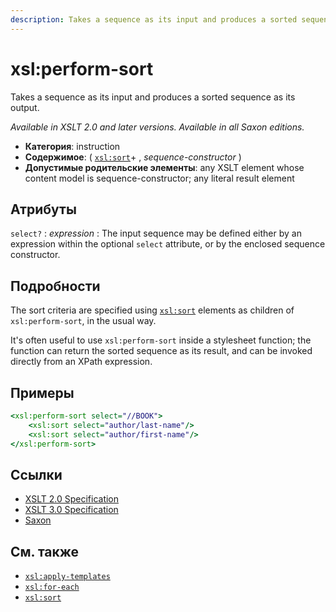```yaml
---
description: Takes a sequence as its input and produces a sorted sequence as its output
---
```


# xsl:perform-sort

Takes a sequence as its input and produces a sorted sequence as its output.

_Available in XSLT 2.0 and later versions. Available in all Saxon editions._

-   **Категория**: instruction
-   **Содержимое**: ( [`xsl:sort`](xsl-sort.md)+ , _sequence-constructor_ )
-   **Допустимые родительские элементы**: any XSLT element whose content model is sequence-constructor; any literal result element

## Атрибуты

`select?`
: _expression_
: The input sequence may be defined either by an expression within the optional `select` attribute, or by the enclosed sequence constructor.

## Подробности

The sort criteria are specified using [`xsl:sort`](xsl-sort.md) elements as children of `xsl:perform-sort`, in the usual way.

It's often useful to use `xsl:perform-sort` inside a stylesheet function; the function can return the sorted sequence as its result, and can be invoked directly from an XPath expression.

## Примеры

```xslt
<xsl:perform-sort select="//BOOK">
    <xsl:sort select="author/last-name"/>
    <xsl:sort select="author/first-name"/>
</xsl:perform-sort>
```

## Ссылки

-   [XSLT 2.0 Specification](http://www.w3.org/TR/xslt20/#element-perform-sort)
-   [XSLT 3.0 Specification](http://www.w3.org/TR/xslt-30/#element-perform-sort)
-   [Saxon](https://www.saxonica.com/html/documentation/xsl-elements/perform-sort.html)

## См. также

-   [`xsl:apply-templates`](xsl-apply-templates.md)
-   [`xsl:for-each`](xsl-for-each.md)
-   [`xsl:sort`](xsl-sort.md)
